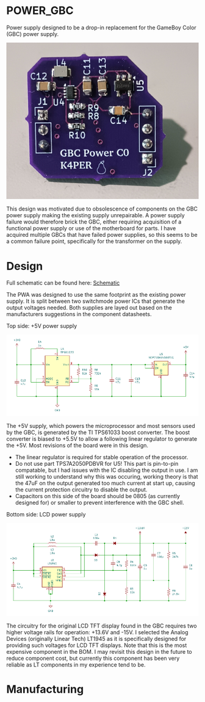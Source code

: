 # POWER_GBC

Power supply designed to be a drop-in replacement for the GameBoy Color (GBC) power supply. 

![Picture of PWA](img_PWA_top.png)

This design was motivated due to obsolescence of components on the GBC power supply making the existing supply unrepairable. A power supply failure would therefore brick the GBC, either requiring acquisition of a functional power supply or use of the motherboard for parts. I have acquired multiple GBCs that have failed power supplies, so this seems to be a common failure point, specifically for the transformer on the supply. 

# Design

Full schematic can be found here: [Schematic](schematic_revC0)

The PWA was designed to use the same footprint as the existing power supply. It is split between two switchmode power ICs that generate the output voltages needed. Both supplies are layed out based on the manufacturers suggestions in the component datasheets. 

Top side: +5V power supply

![Picture of Schematic Top PWA](img_5Vsupply.png)

The +5V supply, which powers the microprocessor and most sensors used by the GBC, is generated by the TI TPS61033 boost converter. The boost converter is biased to +5.5V to allow a following linear regulator to generate the +5V. Most revisions of the board were in this design. 

- The linear regulator is required for stable operation of the processor.
- Do not use part TPS7A2050PDBVR for U5! This part is pin-to-pin compatable, but I had issues with the IC disabling the output in use. I am still working to understand why this was occuring, working theory is that the 47uF on the output generated too much current at start up, causing the current protection circuitry to disable the output.
- Capacitors on this side of the board should be 0805 (as currently designed for) or smaller to prevent interference with the GBC shell. 

Bottom side: LCD power supply

![Picture of Schematic Bottom PWA](img_LCDsupply.png)

The circuitry for the original LCD TFT display found in the GBC requires two higher voltage rails for operation: +13.6V and -15V. I selected the Analog Devices (originally Linear Tech) LT1945 as it is specifically designed for providing such voltages for LCD TFT displays. Note that this is the most expensive component in the BOM. I may revisit this design in the future to reduce component cost, but currently this component has been very reliable as LT components in my experience tend to be. 

# Manufacturing




